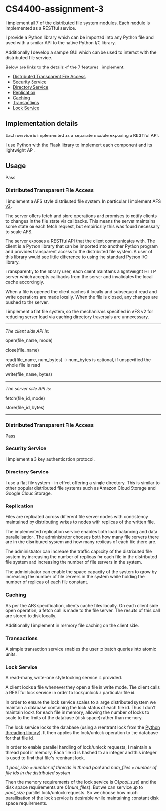 # CS4400-assignment-3

I implement all 7 of the distributed file system modules. Each module is implemented as a RESTful service.

I provide a Python library which can be imported into any Python file and used with a similar API to the native Python I/O library.

Additionally I develop a sample GUI which can be used to interact with the distributed file service.

Below are links to the details of the 7 features I implement:

- [Distributed Transparent File Access](#distributed-transparent-file-access)
- [Security Service](#security-service)
- [Directory Service](#directory-service)
- [Replication](#replication)
- [Caching](#caching)
- [Transactions](#transactions)
- [Lock Service](#lock-service)

## Implementation details

Each service is implemented as a separate module exposing a RESTful API.

I use Python with the Flask library to implement each component and its lightwight API.

## Usage

Pass

### Distributed Transparent File Access

I implement a AFS style distributed file system. In particular I implement [AFS v2](http://pages.cs.wisc.edu/~remzi/OSTEP/dist-afs.pdf).

The server offers fetch and store operations and promises to notify clients to changes in the file state via callbacks. This means the server maintains some state on each fetch request, but empirically this was found necessary to scale AFS.

The server exposes a RESTful API that the client communicates with. The client is a Python library that can be imported into another Python program and provides transparent access to the distributed file system. A user of this library would see little difference to using the standard Python I/O library.

Transparently to the library user, each client maintains a lightweight HTTP server which accepts callbacks from the server and invalidates the local cache accordingly.

When a file is opened the client caches it locally and subsequent read and write operations are made locally. When the file is closed, any changes are pushed to the server.

I implement a flat file system, so the mechanisms specified in AFS v2 for reducing server load via caching directory traversals are unnecessary.

---

*The client side API is:*

open(file_name, mode)

close(file_name)

read(file_name, num_bytes) -> num_bytes is optional, if unspecified the whole file is read

write(file_name, bytes)

---

*The server side API is:*


fetch(file_id, mode)

store(file_id, bytes)

---

### Distributed Transparent File Access

Pass

### Security Service

I implement a 3 key authentication protocol.

### Directory Service

I use a flat file system - in effect offering a single directory. This is similar to other popular distributed file systems such as Amazon Cloud Storage and Google Cloud Storage.

### Replication

Files are replicated across different file server nodes with consistency maintained by distributing writes to nodes with replicas of the written file.

The implemented replication service enables both load balancing and data parallelisation. The administrator chooses both how many file servers there are in the distributed system and how many replicas of each file there are.

The administrator can increase the traffic capacity of the distributed file system by increasing the number of replicas for each file in the distributed file system and increasing the number of file servers in the system.

The administrator can enable the space capacity of the system to grow by increasing the number of file servers in the system while holding the number of replicas of each file constant.

### Caching

As per the AFS specification, clients cache files locally. On each client side open operation, a fetch call is made to the file server. The results of this call are stored to disk locally.

Additionally I implement in memory file caching on the client side.

### Transactions

A simple transaction service enables the user to batch queries into atomic units.

### Lock Service

A read-many, write-one style locking service is provided.

A client locks a file whenever they open a file in write mode. The client calls a RESTful lock service in order to lock/unlock a particular file id.

In order to ensure the lock service scales to a large distributed system we maintain a database containing the lock status of each file id. Thus I don't maintain locks for each file in memory, allowing the number of locks to scale to the limits of the database (disk space) rather than memory.

The lock service locks the database (using a reentrant lock from the [Python threading library](https://docs.python.org/2/library/threading.html)). It then applies the lock/unlock operation to the database for that file id.

In order to enable parallel handling of lock/unlock requests, I maintain a thread pool in memory. Each file id is hashed to an integer and this integer is used to find that file's reentrant lock.

if *pool_size = number of threads in thread pool*
and *num_files = number of file ids in the distributed system*

Then the memory requirements of the lock service is O(*pool_size*) and the disk space requirements are O(*num_files*). But we can service up to *pool_size* parallel lock/unlock requests. So we choose how much parallisation of the lock service is desirable while maintaining constant disk space requirements.



